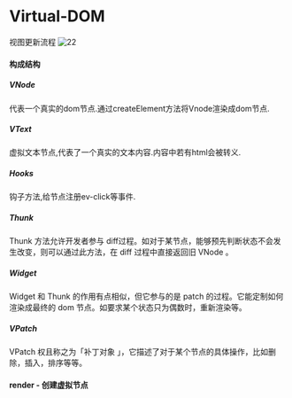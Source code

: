 # Virtual-DOM
视图更新流程
![22](https://pic1.zhimg.com/v2-eb87e1c1acfa60964471215054755708_r.jpg)
#### 构成结构
##### VNode
代表一个真实的dom节点.通过createElement方法将Vnode渲染成dom节点.
##### VText
虚拟文本节点,代表了一个真实的文本内容.内容中若有html会被转义.
##### Hooks
钩子方法,给节点注册ev-click等事件.
##### Thunk
Thunk 方法允许开发者参与 diff过程。如对于某节点，能够预先判断状态不会发生改变，则可以通过此方法，在 diff 过程中直接返回旧 VNode 。
##### Widget
Widget 和 Thunk 的作用有点相似，但它参与的是 patch 的过程。它能定制如何渲染成最终的 dom 节点。如要求某个状态只为偶数时，重新渲染等。
##### VPatch
VPatch 权且称之为「补丁对象 」，它描述了对于某个节点的具体操作，比如删除，插入，排序等等。
#### render - 创建虚拟节点
